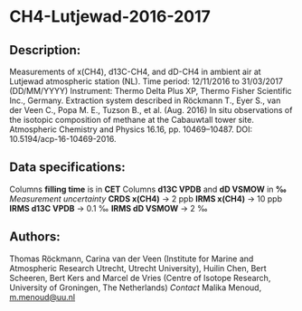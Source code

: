 CH4-Lutjewad-2016-2017
=====================

Description:
---------------------
Measurements of x(CH4), d13C-CH4, and dD-CH4 in ambient air at Lutjewad atmospheric station (NL). 
Time period: 12/11/2016 to 31/03/2017 (DD/MM/YYYY)
Instrument: Thermo Delta Plus XP, Thermo Fisher Scientific Inc., Germany. Extraction system described in Röckmann T., Eyer S., van der Veen C., Popa M. E., Tuzson B., et al. (Aug. 2016) In situ observations of the isotopic composition of methane at the Cabauwtall tower site. Atmospheric Chemistry and Physics 16.16, pp. 10469–10487. DOI: 10.5194/acp-16-10469-2016.

Data specifications:
---------------------
Columns __filling time__ is in __CET__
Columns __d13C VPDB__ and __dD VSMOW__ in __‰__
_Measurement uncertainty_
__CRDS x(CH4)__ -> 2 ppb
__IRMS x(CH4)__ -> 10 ppb
__IRMS d13C VPDB__ -> 0.1 ‰
__IRMS dD VSMOW__ -> 2 ‰

Authors: 
---------------------
Thomas Röckmann, Carina van der Veen (Institute for Marine and Atmospheric Research Utrecht, Utrecht University), Huilin Chen, Bert Scheeren, Bert Kers and Marcel de Vries (Centre of Isotope Research, University of Groningen, The Netherlands)
_Contact_ Malika Menoud, m.menoud@uu.nl

